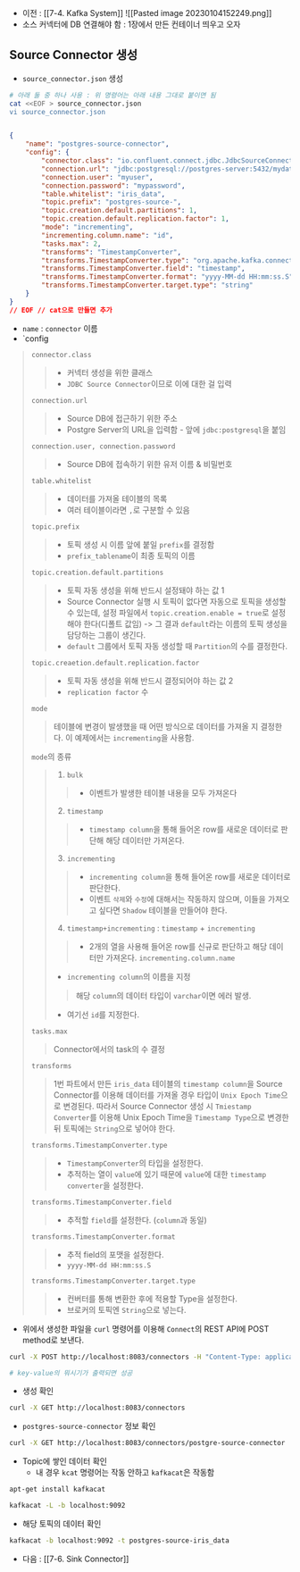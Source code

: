 - 이전 : [[7-4. Kafka System]]
![[Pasted image 20230104152249.png]]
- 소스 커넥터에 DB 연결해야 함 : 1장에서 만든 컨테이너 띄우고 오자


## Source Connector 생성
- `source_connector.json` 생성
```sh
# 아래 둘 중 하나 사용 : 위 명령어는 아래 내용 그대로 붙이면 됨
cat <<EOF > source_connector.json 
vi source_connector.json
```
```json

{  
	"name": "postgres-source-connector",  
	"config": {  
		"connector.class": "io.confluent.connect.jdbc.JdbcSourceConnector",  
		"connection.url": "jdbc:postgresql://postgres-server:5432/mydatabase",  
		"connection.user": "myuser",  
		"connection.password": "mypassword",  
		"table.whitelist": "iris_data",  
		"topic.prefix": "postgres-source-",  
		"topic.creation.default.partitions": 1,  
		"topic.creation.default.replication.factor": 1,  
		"mode": "incrementing",  
		"incrementing.column.name": "id",  
		"tasks.max": 2,  
		"transforms": "TimestampConverter",  
		"transforms.TimestampConverter.type": "org.apache.kafka.connect.transforms.TimestampConverter$Value",  
		"transforms.TimestampConverter.field": "timestamp",  
		"transforms.TimestampConverter.format": "yyyy-MM-dd HH:mm:ss.S",  
		"transforms.TimestampConverter.target.type": "string"  
	}  
}
// EOF // cat으로 만들면 추가
```
- `name` : `connector` 이름
- `config
> `connector.class` 
>> - 커넥터 생성을 위한 클래스
>> - `JDBC Source Connector`이므로 이에 대한 걸 입력
>
>`connection.url`
>> - Source DB에 접근하기 위한 주소
>> - Postgre Server의 URL을 입력함 - 앞에 `jdbc:postgresql`을 붙임
>
>`connection.user, connection.password`
>> - Source DB에 접속하기 위한 유저 이름 & 비밀번호
>
>`table.whitelist`
>> - 데이터를 가져올 테이블의 목록
>> - 여러 테이블이라면 `,`로 구분할 수 있음
>
>`topic.prefix`
>> - 토픽 생성 시 이름 앞에 붙일 `prefix`를 결정함
>> - `prefix_tablename`이 최종 토픽의 이름
>
>`topic.creation.default.partitions`
>> - 토픽 자동 생성을 위해 반드시 설정돼야 하는 값 1
>> - Source Connector 실행 시 토픽이 없다면 자동으로 토픽을 생성할 수 있는데, 설정 파일에서 `topic.creation.enable = true`로 설정해야 한다(디폴트 값임) -> 그 결과 `default`라는 이름의 토픽 생성을 담당하는 그룹이 생긴다.
>> - `default` 그룹에서 토픽 자동 생성할 때 `Partition`의 수를 결정한다.
>
>`topic.creaetion.default.replication.factor`
>> - 토픽 자동 생성을 위해 반드시 결정되어야 하는 값 2
>> - `replication factor` 수
>
>`mode`
>> 테이블에 변경이 발생했을 때 어떤 방식으로 데이터를 가져올 지 결정한다.
>> 이 예제에서는 `incrementing`을 사용함.
>> 
>`mode`의 종류
>> 1. `bulk`
>>> - 이벤트가 발생한 테이블 내용을 모두 가져온다
>>2. `timestamp`
>>> - `timestamp column`을 통해 들어온 row를 새로운 데이터로 판단해 해당 데이터만 가져온다.
>>3. `incrementing`
>>> - `incrementing column`을 통해 들어온 row를 새로운 데이터로 판단한다. 
>>> - 이벤트 `삭제`와 `수정`에 대해서는 작동하지 않으며,  이들을 가져오고 싶다면 `Shadow` 테이블을 만들어야 한다.
>>4. `timestamp+incrementing` : `timestamp` + `incrementing` 
>>> - 2개의 열을 사용해 들어온 row를 신규로 판단하고 해당 데이터만 가져온다.
> `incrementing.column.name`
>> - `incrementing column`의 이름을 지정
>>> 해당 `column`의 데이터 타입이 `varchar`이면 에러 발생.
>> - 여기선 `id`를 지정한다. 
>
>`tasks.max`
>> Connector에서의 task의 수 결정
>
>`transforms`
>> 1번 파트에서 만든 `iris_data` 테이블의 `timestamp column`을 Source Connector를 이용해 데이터를 가져올 경우 타입이 `Unix Epoch Time`으로 변경된다. 
>> 따라서 Source Connector 생성 시 `Tmiestamp Converter`를 이용해 Unix Epoch Time을 `Timestamp Type`으로 변경한 뒤 토픽에는 `String`으로 넣어야 한다. 
>
> `transforms.TimestampConverter.type`
>> - `TimestampConverter`의 타입을 설정한다. 
>> - 추적하는 열이 `value`에 있기 때문에 `value`에 대한 `timestamp converter`을 설정한다.
>
>`transforms.TimestampConverter.field`
>> - 추적할 `field`를 설정한다. (`column`과 동일)
>
>`transforms.TimestampConverter.format`
>> - 추적 field의 포맷을 설정한다.
>> - `yyyy-MM-dd HH:mm:ss.S`
>
> `transforms.TimestampConverter.target.type`
>> - 컨버터를 통해 변환한 후에 적용할 Type을 설정한다.
>> - 브로커의 토픽엔 `String`으로 넣는다.

- 위에서 생성한 파일을 `curl` 명령어를 이용해 `Connect`의 REST API에 POST method로 보낸다.
```sh
curl -X POST http://localhost:8083/connectors -H "Content-Type: application/json" -d @source_connector.json

# key-value의 뭐시기가 출력되면 성공
```

- 생성 확인
```sh
curl -X GET http://localhost:8083/connectors
```

- `postgres-source-connector` 정보 확인
```sh
curl -X GET http://localhost:8083/connectors/postgre-source-connector
```

- Topic에 쌓인 데이터 확인
	- 내 경우 `kcat` 명령어는 작동 안하고 `kafkacat`은 작동함
```sh
apt-get install kafkacat

kafkacat -L -b localhost:9092
```

- 해당 토픽의 데이터 확인
```sh
kafkacat -b localhost:9092 -t postgres-source-iris_data
```

- 다음 : [[7-6. Sink Connector]]